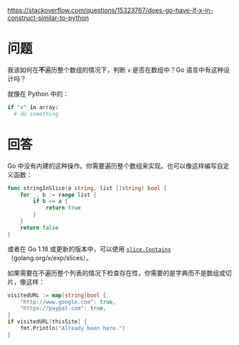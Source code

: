 <https://stackoverflow.com/questions/15323767/does-go-have-if-x-in-construct-similar-to-python>

# 问题

我该如何在**不**遍历整个数组的情况下，判断 `x` 是否在数组中？Go 语言中有这种设计吗？

就像在 Python 中的：

```python
if "x" in array: 
  # do something
```

# 回答

Go 中没有内建的这种操作。你需要遍历整个数组来实现。也可以像这样编写自定义函数：

```go
func stringInSlice(a string, list []string) bool {
    for _, b := range list {
        if b == a {
            return true
        }
    }
    return false
}
```

或者在 Go 1.18 或更新的版本中，可以使用 [`slice.Contains`](https://pkg.go.dev/golang.org/x/exp/slices#Contains)（golang.org/x/exp/slices）。

如果需要在不遍历整个列表的情况下检查存在性，你需要的是字典而不是数组或切片，像这样：

```go
visitedURL := map[string]bool {
    "http://www.google.com": true,
    "https://paypal.com": true,
}
if visitedURL[thisSite] {
    fmt.Println("Already been here.")
}
```